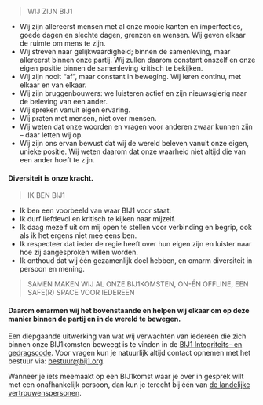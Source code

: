 > WIJ ZIJN BIJ1

* Wij zijn allereerst mensen met al onze mooie kanten en imperfecties,
  goede dagen en slechte dagen, grenzen en wensen.
  Wij geven elkaar de ruimte om mens te zijn.
* Wij streven naar gelijkwaardigheid; binnen de samenleving, maar allereerst binnen onze partij.
  Wij zullen daarom constant onszelf en onze eigen positie binnen de samenleving kritisch te bekijken.
* Wij zijn nooit “af”, maar constant in beweging. Wij leren continu, met elkaar en van elkaar.
* Wij zijn bruggenbouwers: we luisteren actief en zijn nieuwsgierig naar de beleving van een ander.
* Wij spreken vanuit eigen ervaring.
* Wij praten met mensen, niet over mensen.
* Wij weten dat onze woorden en vragen voor anderen zwaar kunnen zijn – daar letten wij op.
* Wij zijn ons ervan bewust dat wij de wereld beleven vanuit onze eigen, unieke positie.
  Wij weten daarom dat onze waarheid niet altijd die van een ander hoeft te zijn.

#### Diversiteit is onze kracht.

> IK BEN BIJ1

* Ik ben een voorbeeld van waar BIJ1 voor staat.
* Ik durf liefdevol en kritisch te kijken naar mijzelf.
* Ik daag mezelf uit om mij open te stellen voor verbinding en begrip, ook als ik het ergens niet mee eens ben.
* Ik respecteer dat ieder de regie heeft over hun eigen zijn en luister naar hoe zij aangesproken willen worden.
* Ik onthoud dat wij één gezamenlijk doel hebben, en omarm diversiteit in persoon en mening.

> SAMEN MAKEN WIJ AL ONZE BIJ1KOMSTEN, ON-ÉN OFFLINE, EEN SAFE(R) SPACE VOOR IEDEREEN

#### Daarom omarmen wij het bovenstaande en helpen wij elkaar om op deze manier binnen de partij en in de wereld te bewegen.

Een diepgaande uitwerking van wat wij verwachten van iedereen die zich binnen onze BIJ1komsten beweegt
is te vinden in de [BIJ1 Integriteits- en gedragscode](https://bij1.org/gedragscode/).
Voor vragen kun je natuurlijk altijd contact opnemen met het bestuur via: [bestuur@bij1.org](mailto:bestuur@bij1.org).

Wanneer je iets meemaakt op een BIJ1komst waar je over in gesprek wilt met een onafhankelijk persoon,
dan kun je terecht bij één van [de landelijke vertrouwenspersonen](https://bij1.org/vertrouwenspersonen/).
